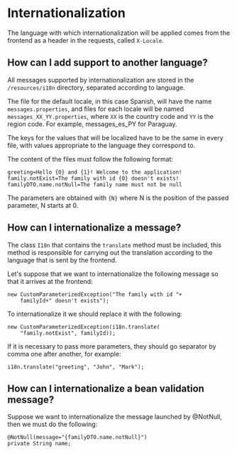 # Internationalization

The language with which internationalization will be applied comes from the frontend as a header in the requests, called `X-Locale`.


## How can I add support to another language?

All messages supported by internationalization are stored in the `/resources/i18n` directory, separated according to language.

The file for the default locale, in this case Spanish, will have the name `messages.properties`, and files for each locale will be named `messages_XX_YY.properties`, where `XX` is the country code and `YY` is the region code. For example, messages_es_PY for Paraguay.

The keys for the values that will be localized have to be the same in every file, with values appropriate to the language they correspond to. 


The content of the files must follow the following format:

```
greeting=Hello {0} and {1}! Welcome to the application!
family.notExist=The family with id {0} doesn't exists!
familyDTO.name.notNull=The family name must not be null
```

The parameters are obtained with `{N}` where N is the position of the passed parameter, N starts at 0.


## How can I internationalize a message?

The class `I18n` that contains the `translate` method must be included, this method is responsible for carrying out the translation according to the language that is sent by the frontend.

Let's suppose that we want to internationalize the following message so that it arrives at the frontend:

```
new CustomParameterizedException("The family with id "+
	familyId+" doesn't exists");
```

To internationalize it we should replace it with the following:

```
new CustomParameterizedException(i18n.translate(
	"family.notExist", familyId));
```

If it is necessary to pass more parameters, they should go separator by comma one after another, for example:

```
i18n.translate("greeting", "John", "Mark");
```

## How can I internationalize a bean validation message?

Suppose we want to internationalize the message launched by @NotNull, then we must do the following:

```
@NotNull(message="{familyDTO.name.notNull}")
private String name;
```